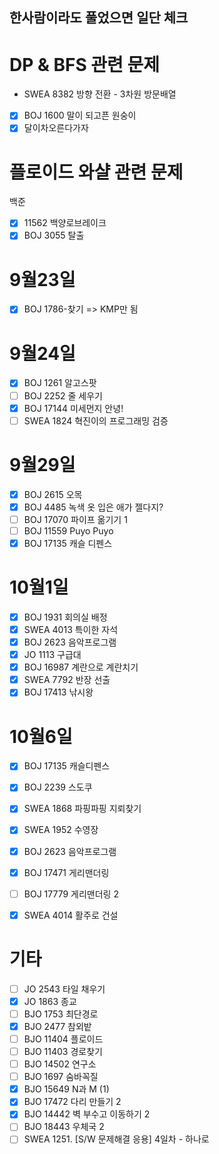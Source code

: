 ## 한사람이라도 풀었으면 일단 체크
# DP & BFS 관련 문제
- SWEA 8382 방향 전환 - 3차원 방문배열
- [x] BOJ 1600 말이 되고픈 원숭이 
- [x] 달이차오른다가자

# 플로이드 와샬 관련 문제
백준
- [x] 11562 백양로브레이크
- [x] BOJ 3055 탈출

# 9월23일
- [x] BOJ 1786-찾기 => KMP만 됨

# 9월24일
- [x] BOJ 1261 알고스팟
- [ ] BOJ 2252 줄 세우기
- [x] BOJ 17144 미세먼지 안녕!
- [ ] SWEA 1824 혁진이의 프로그래밍 검증

# 9월29일
- [x] BOJ 2615 오목
- [x] BOJ 4485 녹색 옷 입은 애가 젤다지?
- [ ] BOJ 17070 파이프 옮기기 1
- [ ] BOJ 11559 Puyo Puyo
- [x] BOJ 17135 캐슬 디펜스

# 10월1일
- [x] BOJ 1931 회의실 배정
- [x] SWEA 4013 특이한 자석
- [x] BOJ 2623 음악프로그램
- [x] JO 1113 구급대
- [x] BOJ 16987 계란으로 계란치기
- [x] SWEA 7792 반장 선출
- [x] BOJ 17413 낚시왕

# 10월6일
- [x] BOJ 17135 캐슬디펜스
- [x] BOJ 2239 스도쿠
- [x] SWEA 1868 파핑파핑 지뢰찾기
- [x] SWEA 1952 수영장
- [x] BOJ 2623 음악프로그램
- [x] BOJ 17471 게리맨더링
- [ ] BOJ 17779 게리맨더링 2
- [x] SWEA 4014 활주로 건설


# 기타
- [ ] JO 2543 타일 채우기
- [x] JO 1863 종교
- [ ] BJO 1753 최단경로
- [x] BJO 2477 참외밭
- [ ] BJO 11404 플로이드
- [ ] BJO 11403 경로찾기
- [ ] BJO 14502 연구소
- [ ] BJO 1697 숨바꼭질
- [x] BJO 15649 N과 M (1)
- [x] BJO 17472 다리 만들기 2
- [x] BJO 14442 벽 부수고 이동하기 2
- [ ] BJO 18443 우체국 2
- [ ] SWEA 1251. [S/W 문제해결 응용] 4일차 - 하나로
